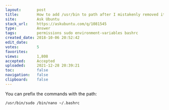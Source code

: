 ```yaml
---
layout:       post
title:        How to add /usr/bin to path after I mistakenly removed it (sudo and nano are no longer in path)
site:         Ask Ubuntu
stack_url:    https://askubuntu.com/q/1081545
type:         Answer
tags:         permissions sudo environment-variables bashrc
created_date: 2018-10-06 20:52:42
edit_date:    
votes:        5
favorites:    
views:        1,808
accepted:     Accepted
uploaded:     2021-12-28 20:39:21
toc:          false
navigation:   false
clipboard:    false
---
```


You can prefix the commands with the path:

``` 
/usr/bin/sudo /bin/nano ~/.bashrc

```
